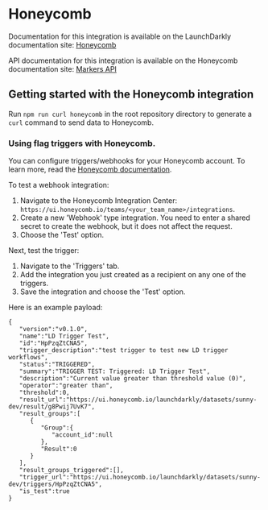 # Honeycomb

Documentation for this integration is available on the LaunchDarkly documentation site: [Honeycomb](https://launchdarkly.com/docs/integrations/honeycomb)

API documentation for this integration is available on the Honeycomb documentation site: [Markers API](https://docs.honeycomb.io/api/markers/)

## Getting started with the Honeycomb integration

Run `npm run curl honeycomb` in the root repository directory to generate a `curl` command to send data to Honeycomb.


### Using flag triggers with Honeycomb.

You can configure triggers/webhooks for your Honeycomb account. To learn more, read the [Honeycomb documentation](https://docs.honeycomb.io/working-with-your-data/triggers/).

To test a webhook integration:

1. Navigate to the Honeycomb Integration Center: `https://ui.honeycomb.io/teams/<your_team_name>/integrations`.
2. Create a new 'Webhook' type integration. You need to enter a shared secret to create the webhook, but it does not affect the request.
3. Choose the 'Test' option.

Next, test the trigger:

1. Navigate to the 'Triggers' tab.
2. Add the integration you just created as a recipient on any one of the triggers.
3. Save the integration and choose the 'Test' option.

Here is an example payload:

```
{
   "version":"v0.1.0",
   "name":"LD Trigger Test",
   "id":"HpPzqZtCNA5",
   "trigger_description":"test trigger to test new LD trigger workflows",
   "status":"TRIGGERED",
   "summary":"TRIGGER TEST: Triggered: LD Trigger Test",
   "description":"Current value greater than threshold value (0)",
   "operator":"greater than",
   "threshold":0,
   "result_url":"https://ui.honeycomb.io/launchdarkly/datasets/sunny-dev/result/g8Pwij7UvK7",
   "result_groups":[
      {
         "Group":{
            "account_id":null
         },
         "Result":0
      }
   ],
   "result_groups_triggered":[],
   "trigger_url":"https://ui.honeycomb.io/launchdarkly/datasets/sunny-dev/triggers/HpPzqZtCNA5",
   "is_test":true
}
```
